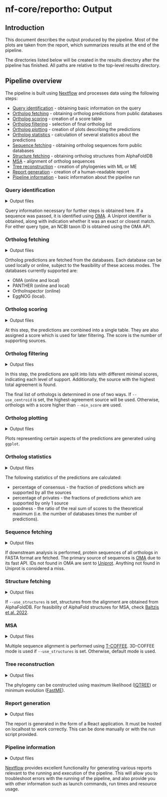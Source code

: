 # nf-core/reportho: Output

## Introduction

This document describes the output produced by the pipeline. Most of the plots are taken from the report, which summarizes results at the end of the pipeline.

The directories listed below will be created in the results directory after the pipeline has finished. All paths are relative to the top-level results directory.

## Pipeline overview

The pipeline is built using [Nextflow](https://www.nextflow.io/) and processes data using the following steps:

- [Query identification](#fastqc) - obtaining basic information on the query
- [Ortholog fetching](#ortholog-fetching) - obtaining ortholog predictions from public databases
- [Ortholog scoring](#ortholog-scoring) - creation of a score table
- [Ortholog filtering](#ortholog-filtering) - selection of final ortholog list
- [Ortholog plotting](#ortholog-plotting) - creation of plots describing the predictions
- [Ortholog statistics](#ortholog-statistics) - calculation of several statistics about the predictions
- [Sequence fetching](#sequence-fetching) - obtaining ortholog sequences form public databases
- [Structure fetching](#structure-fetching) - obtaining ortholog structures from AlphaFoldDB
- [MSA](#msa) - alignment of ortholog sequences
- [Tree reconstruction](#tree-reconstruction) - creation of phylogenies with ML or ME
- [Report generation](#report-generation) - creation of a human-readable report
- [Pipeline information](#pipeline-information) - basic information about the pipeline run

### Query identification

<details markdown="1">
<summary>Output files</summary>

- `seqinfo/`
  - `*_id.txt`: File containing Uniprot identifier of the query or the closest BLAST hit.
  - `*_taxid.txt`: File containing NCBI taxon ID of the query/closest hit.
  - `*_exact.txt`: File containing information on whether the query was found in the database (`true`), or the output is the top BLAST hit (`false`).
  </details>

Query information necessary for further steps is obtained here. If a sequence was passed, it is identified using [OMA](https://omabrowser.org). A Uniprot identifier is obtained, along with indication whether it was an exact or closest match. For either query type, an NCBI taxon ID is obtained using the OMA API.

### Ortholog fetching

<details markdown="1">
<summary>Output files</summary>

- `orthologs/`
  - `[dbname]/`
    - `*_[dbname]_group.csv`: A CSV file with the hits from the database. It has an additional column necessary for later merging.
    </details>

Ortholog predictions are fetched from the databases. Each database can be used locally or online, subject to the feasibility of these access modes. The databases currently supported are:

- OMA (online and local)
- PANTHER (online and local)
- OrthoInspector (online)
- EggNOG (local).

### Ortholog scoring

<details markdown="1">
<summary>Output files</summary>

- `orthologs/`
  - `merge_csv/`
    - `*.csv`: A merged CSV file with predictions from all the databases.
  - `score_table/`
    - `*_score_table.csv`: A merged CSV with a score column added. The score is the number of databases supporting the prediction.
    </details>

At this step, the predictions are combined into a single table. They are also assigned a score which is used for later filtering. The score is the number of supporting sources.

### Ortholog filtering

<details markdown="1">
<summary>Output files</summary>

- `orthologs/`
  - `filter_hits/`
    - `*_minscore_*.txt`: Lists of predictions passing different score thresholds, from 1 to the number of sources. For example, `BicD2_minscore_2.txt` would include orthologs of BicD2 supported by at least 2 sources.
    - `*_centroid.txt`: A list of predictions from the source with the highest agreement with other sources.
    - `*_filtered_hits.txt`: The final list of orthologs, chosen based on user-defined criteria.
    </details>

In this step, the predictions are split into lists with different minimal scores, indicating each level of support. Additionally, the source with the highest total agreement is found.

The final list of orthologs is determined in one of two ways. If `--use_centroid` is set, the highest-agreement source will be used. Otherwise, orthologs with a score higher than `--min_score` are used.

### Ortholog plotting

<details markdown="1">
<summary>Output files</summary>

- `orthologs/`
  - `plots/`
    - `*_supports.png`: A bar plot representing the number of predictions from each source and the support of the predictions.
    - `*_venn.png`: A Venn diagram representing the intersections between databases.
    - `*_jaccard.png`: A tile plot representing the Jaccard index (pairwise agreement) between databases.
    </details>

Plots representing certain aspects of the predictions are generated using `ggplot`.

### Ortholog statistics

<details markdown="1">
<summary>Output files</summary>

- `orthologs/`
  - `stats/`
    - `*_stats.yml`: A YAML file containing ortholog statistics.
    </details>

The following statistics of the predictions are calculated:

- percentage of consensus - the fraction of predictions which are supported by all the sources
- percentage of privates - the fractions of predictions which are supported by only 1 source
- goodness - the ratio of the real sum of scores to the theoretical maximum (i.e. the number of databases times the number of predictions).

### Sequence fetching

<details markdown="1">
<summary>Output files</summary>

- `sequences/`
  - `*_orthologs.fa`: A FASTA file containing all ortholog sequences that could be found.
  - `*_seq_hits.txt`: The list of all orthologs whose sequence was found.
  - `*_seq_misses.txt`: The list of all orthologs whose sequence was not found.
  </details>

If downstream analysis is performed, protein sequences of all orthologs in FASTA format are fetched. The primary source of sequences is [OMA](http://omabrowser.org) due to its fast API. IDs not found in OMA are sent to [Uniprot](http://uniprot.org). Anything not found in Uniprot is considered a miss.

### Structure fetching

<details markdown="1">
<summary>Output files</summary>

- `sequences/`
  - `*.pdb`: PDB files with structures of the orthologs, obtained from AlphaFoldDB.
  - `*_af_versions.txt`: Versions of the AlphaFold structures.
  - `*_str_hits.txt`: The list of all orthologs whose structure was found.
  - `*_str_misses.txt`: The list of all orthologs whose structure was not found.
  </details>

If `--use_structures` is set, structures from the alignment are obtained from AlphaFoldDB. For feasibility of AlphaFold structures for MSA, check [Baltzis et al. 2022](http://doi.org/10.1093/bioinformatics/btac625).

### MSA

<details markdown="1">
<summary>Output files</summary>

- `alignment/`
  - `*.aln`: A multiple sequence alignment of the orthologs in Clustal format.
  </details>

Multiple sequence alignment is performed using [T-COFFEE](https://tcoffee.org). 3D-COFFEE mode is used if `--use_structures` is set. Otherwise, default mode is used.

### Tree reconstruction

<details markdown="1">
<summary>Output files</summary>

- `trees/`
  - `iqtree/`
    - `*.treefile`: The IQTREE phylogeny in Newick format.
    - `*.ufboot`: Bootstrap trees, if generated.
  - `fastme/`
    - `*.nwk`: The FastME phylogeny in Newick format.
    - `*.bootstrap`: The bootstrap trees, if generated.
  - `plots/`
    - `*_iqtree_tree.png`: The IQTREE phylogeny as an image.
    - `*_fastme_tree.png`: The FastME phylogeny as an image.
    </details>

The phylogeny can be constructed using maximum likelihood ([IQTREE](http://www.iqtree.org/)) or minimum evolution ([FastME](http://www.atgc-montpellier.fr/fastme/)).

### Report generation

<details markdown="1">
<summary>Output files</summary>

- `*_dist/`
  - `*.html`: The report in HTML format.
  - `run.sh`: A script to correctly open the report.
  - Other files necessary for the report.
  </details>

The report is generated in the form of a React application. It must be hosted on localhost to work correctly. This can be done manually or with the run script provided.

### Pipeline information

<details markdown="1">
<summary>Output files</summary>

- `pipeline_info/`
  - Reports generated by Nextflow: `execution_report.html`, `execution_timeline.html`, `execution_trace.txt` and `pipeline_dag.dot`/`pipeline_dag.svg`.
  - Reports generated by the pipeline: `pipeline_report.html`, `pipeline_report.txt` and `software_versions.yml`. The `pipeline_report*` files will only be present if the `--email` / `--email_on_fail` parameter's are used when running the pipeline.
  - Reformatted samplesheet files used as input to the pipeline: `samplesheet.valid.csv`.
  - Parameters used by the pipeline run: `params.json`.

</details>

[Nextflow](https://www.nextflow.io/docs/latest/tracing.html) provides excellent functionality for generating various reports relevant to the running and execution of the pipeline. This will allow you to troubleshoot errors with the running of the pipeline, and also provide you with other information such as launch commands, run times and resource usage.
